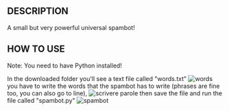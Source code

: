 DESCRIPTION
--------------------------------------------
A small but very powerful universal spambot!

HOW TO USE
--------------------------------------------
Note: You need to have Python installed!

In the downloaded folder you'll see a text file called "words.txt"
![words](https://user-images.githubusercontent.com/89650503/162260328-679ed497-d825-422a-a7b6-980f74f37539.png)
you have to write the words that the spambot has to write (phrases are fine too, you can also go to line),
![scrivere parole](https://user-images.githubusercontent.com/89650503/162260724-f0b32d26-8271-458f-96c6-ebcaaacebcf6.png)
then save the file and run the file called "spambot.py"
![spambot](https://user-images.githubusercontent.com/89650503/162260976-7c5f9efa-fb2d-4682-98eb-32199139af20.png)
